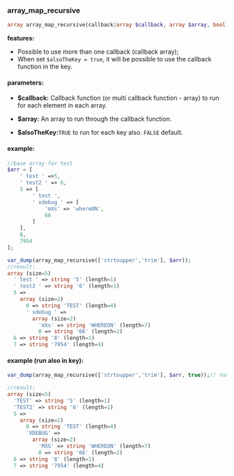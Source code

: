 ### array_map_recursive

```php
array array_map_recursive(callback|array $callback, array $array, bool $alsoTheKey=false)
```

**features:**

- Possible to use more than one callback (callback array);
- When set `$alsoTheKey = true`, it will be possible to use the callback function in the key.


#### parameters:
- **$callback:** Callback function (or multi callback function - array) to run for each element in each array.

- **$array:** An array to run through the callback function.

- **$alsoTheKey:**`TRUE` to run for each key also. `FALSE` default.

#### example:
```php
//base array for test
$arr = [
	' test ' =>5,
	' test2 ' => 6,
	5 => [
		' test ',
		' xdebug ' => [
			'mXs' => 'whereON',
			66
		]
	],
	8,
	7954
];
```

```php
var_dump(array_map_recursive(['strtoupper','trim'], $arr));
//result:
array (size=5)
  ' test ' => string '5' (length=1)
  ' test2 ' => string '6' (length=1)
  5 => 
    array (size=2)
      0 => string 'TEST' (length=4)
      ' xdebug ' => 
        array (size=2)
          'mXs' => string 'WHEREON' (length=7)
          0 => string '66' (length=2)
  6 => string '8' (length=1)
  7 => string '7954' (length=4)
```

#### example (run also in key):
```php
var_dump(array_map_recursive(['strtoupper','trim'], $arr, true));// run also in key

//result:
array (size=5)
  'TEST' => string '5' (length=1)
  'TEST2' => string '6' (length=1)
  5 => 
    array (size=2)
      0 => string 'TEST' (length=4)
      'XDEBUG' => 
        array (size=2)
          'MXS' => string 'WHEREON' (length=7)
          0 => string '66' (length=2)
  6 => string '8' (length=1)
  7 => string '7954' (length=4)
  ```
